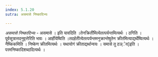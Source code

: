 ```yaml
---
index: 5.1.20
sutra: असमासे निष्कादिभ्यः

---
```

_असमासे निष्कादिभ्यः_ - असमासे । इति यावदिति ।तेनक्रिती॑मित्येतत्पर्यन्तमित्यर्थः । ठगिति । पूर्वसूत्रात्तदनुवृत्तेरिति भावः । आर्हीयेष्विति ।तदर्हती॑त्येतत्पर्यन्तमनुक्रान्तेषुतेन क्रीत॑मित्याद्यर्थेष्वित्यर्थः । नैष्किकमिति । निष्केण क्रीतमित्यर्थः । यथायोगं क्रीताद्यर्थान्वयः । समासे तु ठञ्ेव]इति । परमनिष्कादिशब्दादित्यर्थः । 